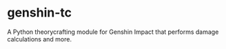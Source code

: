 # genshin-tc
A Python theorycrafting module for Genshin Impact that performs damage calculations and more.
